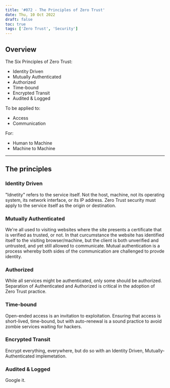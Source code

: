 ```yaml
---
title: '#072 - The Principles of Zero Trust'
date: Thu, 10 Oct 2022
draft: false
toc: true
tags: ['Zero Trust', 'Security']
---
```


## Overview

The Six Principles of Zero Trust:

* Identity Driven
* Mutually Authenticated
* Authorized
* Time-bound
* Encrypted Transit
* Audited & Logged


To be applied to:

* Access
* Communication


For:

* Human to Machine
* Machine to Machine

---

## The principles

### Identity Driven

"Idnetity" refers to the service itself. Not the host, machine, not its operating system, its network interface, or its IP address. Zero Trust security must apply to the service itself as the origin or destination.


### Mutually Authenticated

We're all used to visiting websites where the site presents a certificate that is verified as trusted, or not. In that curcumstance the website has identified itself to the visiting browser/machine, but the client is both unverified and untrusted, and yet still allowed to communicate. Mutual authentication is a process whereby both sides of the communication are challenged to provde identity. 

### Authorized

While all services might be authenticated, only some should be authorized. Separation of Authenticated and Authorized is critical in the adoption of Zero Trust practice. 


### Time-bound

Open-ended access is an invitation to exploitation. Ensuring that access is short-lived, time-bound, but with auto-renewal is a sound practice to avoid zombie services waiting for hackers. 

### Encrypted Transit

Encrypt everything, everywhere, but do so with an Identity Driven, Mutually-Authenticated implemetation.

### Audited & Logged

Google it.
